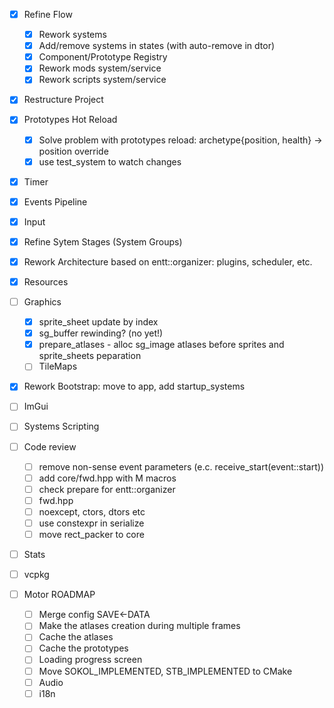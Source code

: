 - [x] Refine Flow
    - [x] Rework systems
    - [x] Add/remove systems in states (with auto-remove in dtor)
    - [x] Component/Prototype Registry
    - [x] Rework mods system/service
    - [x] Rework scripts system/service
- [x] Restructure Project
- [x] Prototypes Hot Reload
    - [x] Solve problem with prototypes reload: archetype{position, health} -> position override
    - [x] use test_system to watch changes
- [x] Timer
- [x] Events Pipeline
- [x] Input
- [x] Refine Sytem Stages (System Groups)
- [x] Rework Architecture based on entt::organizer: plugins, scheduler, etc.
- [x] Resources
- [ ] Graphics
    - [x] sprite_sheet update by index
    - [x] sg_buffer rewinding? (no yet!)
    - [x] prepare_atlases - alloc sg_image atlases before sprites and sprite_sheets peparation
    - [ ] TileMaps
- [x] Rework Bootstrap: move to app, add startup_systems
- [ ] ImGui
- [ ] Systems Scripting
- [ ] Code review
    - [ ] remove non-sense event parameters (e.c. receive_start(event::start))
    - [ ] add core/fwd.hpp with M macros
    - [ ] check prepare for entt::organizer
    - [ ] fwd.hpp
    - [ ] noexcept, ctors, dtors etc
    - [ ] use constexpr in serialize
    - [ ] move rect_packer to core
- [ ] Stats
- [ ] vcpkg

- [ ] Motor ROADMAP
    - [ ] Merge config SAVE<-DATA
    - [ ] Make the atlases creation during multiple frames
    - [ ] Cache the atlases
    - [ ] Cache the prototypes
    - [ ] Loading progress screen
    - [ ] Move SOKOL_IMPLEMENTED, STB_IMPLEMENTED to CMake
    - [ ] Audio
    - [ ] i18n
